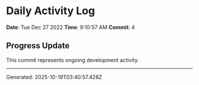 # Daily Activity Log

**Date**: Tue Dec 27 2022
**Time**: 9:10:57 AM
**Commit**: 4

## Progress Update

This commit represents ongoing development activity.

---
Generated: 2025-10-19T03:40:57.428Z
